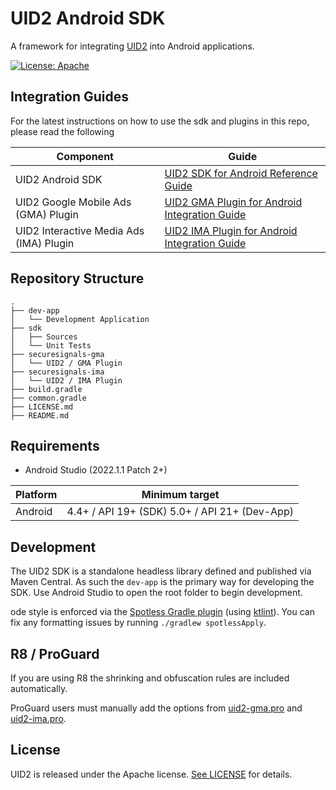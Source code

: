 # UID2 Android SDK

A framework for integrating [UID2](https://github.com/IABTechLab/uid2docs) into Android applications.


[![License: Apache](https://img.shields.io/badge/License-Apache-green.svg)](https://www.apache.org/licenses/)

## Integration Guides

For the latest instructions on how to use the sdk and plugins in this repo, please read the following

| Component        | Guide                                                                                                        |
|------------------|--------------------------------------------------------------------------------------------------------------|
| UID2 Android SDK | [UID2 SDK for Android Reference Guide](https://unifiedid.com/docs/sdks/uid2-sdk-ref-android)                 |
| UID2 Google Mobile Ads (GMA) Plugin | [UID2 GMA Plugin for Android Integration Guide](https://unifiedid.com/docs/guides/mobile-plugin-gma-android) |
| UID2 Interactive Media Ads (IMA) Plugin | [UID2 IMA Plugin for Android Integration Guide](https://unifiedid.com/docs/guides/mobile-plugin-ima-android) |

## Repository Structure

```
.
├── dev-app
│   └── Development Application
├── sdk
│   ├── Sources
│   └── Unit Tests
├── securesignals-gma
│   └── UID2 / GMA Plugin
├── securesignals-ima
│   └── UID2 / IMA Plugin
├── build.gradle
├── common.gradle
├── LICENSE.md
├── README.md
```

## Requirements

* Android Studio (2022.1.1 Patch 2+)

| Platform | Minimum target                                |
|----------|-----------------------------------------------|
| Android  | 4.4+ / API 19+ (SDK) 5.0+ / API 21+ (Dev-App) |

## Development

The UID2 SDK is a standalone headless library defined and published via Maven Central.  As such the `dev-app` is the primary way for developing the SDK.  Use Android Studio to open the root folder to begin development.

ode style is enforced via the [Spotless Gradle plugin](https://github.com/diffplug/spotless) (using [ktlint](https://pinterest.github.io/ktlint/)). You can fix any formatting issues by running `./gradlew spotlessApply`.

R8 / ProGuard
-------------
If you are using R8 the shrinking and obfuscation rules are included automatically.

ProGuard users must manually add the options from
[uid2-gma.pro](https://github.com/IABTechLab/uid2-android-sdk/blob/main/securesignals-gma/uid2-gma.pro) and [uid2-ima.pro](https://github.com/IABTechLab/uid2-android-sdk/blob/main/securesignals-ima/uid2-ima.pro).

## License

UID2 is released under the Apache license. [See LICENSE](https://github.com/IABTechLab/uid2-android-sdk/blob/main/LICENSE.md) for details.
